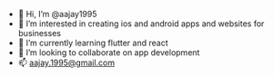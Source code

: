 - 👋 Hi, I’m @aajay1995
- 👀 I’m interested in creating ios and android apps and websites for businesses
- 🌱 I’m currently learning flutter and react
- 💞️ I’m looking to collaborate on app development
- 📫 aajay.1995@gmail.com

<!---
aajay1995/aajay1995 is a ✨ special ✨ repository because its `README.md` (this file) appears on your GitHub profile.
You can click the Preview link to take a look at your changes.
--->
